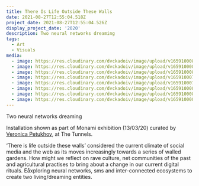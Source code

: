 ```yaml
---
title: There Is Life Outside These Walls
date: 2021-08-27T12:55:04.518Z
project_date: 2021-08-27T12:55:04.526Z
display_project_date: '2020'
description: Two neural networks dreaming
tags:
  - Art
  - Visuals
media:
  - image: https://res.cloudinary.com/dvckadoiv/image/upload/v1659100080/Soft%20Refresh/there%20is%20life%20outside%20these%20walls/2H6A5566_qxtecc.jpg
  - image: https://res.cloudinary.com/dvckadoiv/image/upload/v1659100080/Soft%20Refresh/there%20is%20life%20outside%20these%20walls/2H6A5523_m0nofl.jpg
  - image: https://res.cloudinary.com/dvckadoiv/image/upload/v1659100080/Soft%20Refresh/there%20is%20life%20outside%20these%20walls/2H6A5528_wdhnjy.jpg
  - image: https://res.cloudinary.com/dvckadoiv/image/upload/v1659100079/Soft%20Refresh/there%20is%20life%20outside%20these%20walls/2H6A5541_fhzust.jpg
  - image: https://res.cloudinary.com/dvckadoiv/image/upload/v1659100079/Soft%20Refresh/there%20is%20life%20outside%20these%20walls/2H6A5531_aw256v.jpg
  - image: https://res.cloudinary.com/dvckadoiv/image/upload/v1659100081/Soft%20Refresh/there%20is%20life%20outside%20these%20walls/2H6A5538_va1hur.jpg
  - image: https://res.cloudinary.com/dvckadoiv/image/upload/v1659100081/Soft%20Refresh/there%20is%20life%20outside%20these%20walls/2H6A5551_egqoww.jpg
  - image: https://res.cloudinary.com/dvckadoiv/image/upload/v1659100080/Soft%20Refresh/there%20is%20life%20outside%20these%20walls/2H6A5542_stktj5.jpg
---
```

Two neural networks dreaming

Installation shown as part of Monami exhibition (13/03/20) curated by [Veronica Petukhov](https://www.vncptk.tumblr.com/), at The Tunnels.

‘There is life outside these walls’ considered the current climate of social media and the web as its moves increasingly towards a series of walled gardens. How might we reflect on rave culture, net communities of the past and agricultural practises to bring about a change in our current digital rituals. Eåxploring neural networks, sms and inter-connected ecosystems to create two living/dreaming entities.